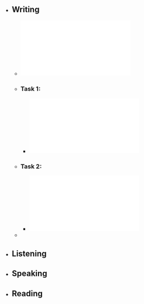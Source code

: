 - ## Writing
	- ![Williams Anneli. - Collins Writing for IELTS.pdf](../assets/Williams_Anneli._-_Collins_Writing_for_IELTS_1673742469197_0.pdf)
	- ### Task 1:
		- ![Ryan Higgins - IELTS Task 1 (Academic)_ How to write at a 9 level (2013).pdf](../assets/Ryan_Higgins_-_IELTS_Task_1_(Academic)_How_to_write_at_a_9_level_(2013)_1673723355699_0.pdf)
	- ### Task 2:
		- ![Ryan Higgins - IELTS Academic & General Task 2 - How to Write at a Band 9 Level (2021).pdf](../assets/Ryan_Higgins_-_IELTS_Academic_&_General_Task_2_-_How_to_Write_at_a_Band_9_Level_(2021)_1673723374644_0.pdf)
	-
- ## Listening
- ## Speaking
- ## Reading